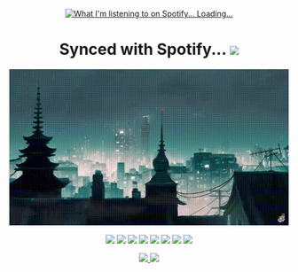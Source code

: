 <p align="center">
  <a href="https://open.spotify.com/user/31vquxt2ifie5tzb7xmnuakxgshe">
    <img src="https://novatorem-bay-eight.vercel.app/api/spotify" alt="What I'm listening to on Spotify... Loading..." />
  </a>
</p>

<h1 align="center">Synced with Spotify... <img src="https://github.com/brudnak/brudnak/blob/main/img/spotify.gif" width="75" />
</h1>

<!-- <p align="center">
  <a href="https://youtu.be/PWhcISYYpqM">
    <img
      src="https://github.com/brudnak/brudnak/blob/main/img/leila.gif"
      alt="BVG - leila (ft. sinxi)"
    />
  </a>
</p>

<p align="center">
  <a href="https://youtu.be/VTOgUcOx1sE">
    <img
      src="https://github.com/brudnak/brudnak/blob/main/img/toronto.gif"
      alt="RAINING IN ＴＯＲＯＮＴＯ (Lofi HipHop)"
    />
  </a>
</p>

<p align="center">
  <a href="https://youtu.be/AGQ7QzACpdw">
    <img
      src="https://github.com/brudnak/brudnak/blob/main/img/3am.gif"
      alt="its 3am and i'm still missing you"
    />
  </a>
</p> -->

<p align="center">
  <a href="https://youtu.be/Sr9R9Gfplgs">
    <img
      src="https://github.com/brudnak/brudnak/blob/main/img/okayama.gif"
      alt="RAINING IN ＯＫＡＹＡＭＡ (Lofi HipHop)"
    />
  </a>
</p>

<!-- Where to find these icons: https://simpleicons.org -->
<p align="center">
  <img src="https://img.shields.io/badge/-Go-00ADD8?logo=go&logoColor=white&style=flat" />
  <img src="https://img.shields.io/badge/-Kubernetes-326CE5?logo=kubernetes&logoColor=white&style=flat" />
  <img src="https://img.shields.io/badge/-Rancher-0075A8?logo=rancher&logoColor=white&style=flat" />
  <img src="https://img.shields.io/badge/-Terraform-7B42BC?logo=terraform&logoColor=white&style=flat" />
  <img src="https://img.shields.io/badge/-Amazon_AWS-232F3E?logo=amazonaws&logoColor=white&style=flat" />
  <img src="https://img.shields.io/badge/-JavaScript-F7DF1E?logo=javascript&logoColor=white&style=flat" />
  <img src="https://img.shields.io/badge/-HTML5-E34F26?logo=html5&logoColor=white&style=flat" />
  <img src="https://img.shields.io/badge/-CSS3-1572B6?logo=css3&logoColor=white&style=flat" />
</p>

<p align="center">
  <a href="https://www.linkedin.com/in/andrew-brudnak">
    <img src="https://img.shields.io/badge/-LinkedIn-0A66C2?logo=linkedin&logoColor=white&style=flat" />
  </a>
  <a href="https://hub.docker.com/u/brudnak">
    <img src="https://img.shields.io/badge/-Docker_Hub-2496ED?logo=docker&logoColor=white&style=flat" />
  </a>
</p>
